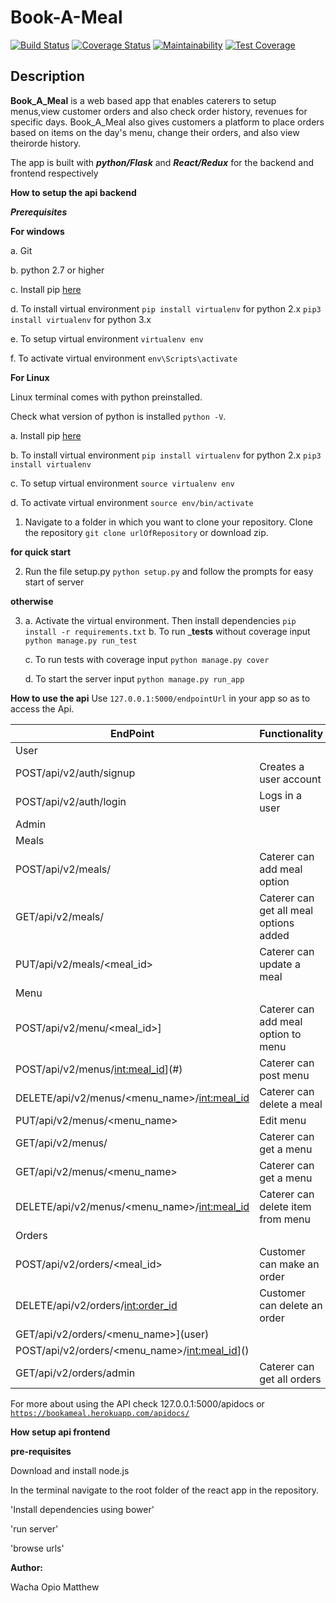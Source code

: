 # __Book-A-Meal__ 
[![Build Status](https://travis-ci.org/matthewacha/BookAMeal.svg?branch=userEP)](https://travis-ci.org/matthewacha/BookAMeal) [![Coverage Status](https://coveralls.io/repos/github/matthewacha/BookAMeal/badge.svg?branch=userEP)](https://coveralls.io/github/matthewacha/BookAMeal?branch=userEP) [![Maintainability](https://api.codeclimate.com/v2/badges/0f81265250e64a32b7b3/maintainability)](https://codeclimate.com/github/matthewacha/BookAMeal/maintainability) [![Test Coverage](https://api.codeclimate.com/v2/badges/0f81265250e64a32b7b3/test_coverage)](https://codeclimate.com/github/matthewacha/BookAMeal/test_coverage)

## __Description__

__Book_A_Meal__ is a web based app that enables caterers to setup 
menus,view customer orders and also check order history, revenues for specific days. Book_A_Meal also gives customers a platform to place orders based on items on the day's menu, change their orders, and also view theirorde history.

The app is built with ___python/Flask___ and ___React/Redux___ for the backend and frontend respectively

__How to setup the api backend__

___Prerequisites___

__For windows__

a. Git 

b. python 2.7 or higher

c. Install pip [here](https://pip.pypa.io/en/stable/installing/) 

d. To install virtual environment `pip install virtualenv` for 
python 2.x `pip3 install virtualenv` for python 3.x

e. To setup virtual environment `virtualenv env`

f. To activate virtual environment `env\Scripts\activate`

__For Linux__

Linux terminal comes with python preinstalled.

Check what version of python is installed `python -V`.

a. Install pip [here](https://pip.pypa.io/en/stable/installing/)

b. To install virtual environment `pip install virtualenv` for 
python 2.x `pip3 install virtualenv`

c. To setup virtual environment `source virtualenv env`

d. To activate virtual environment `source env/bin/activate`


1. Navigate to a folder in which you want to clone your repository. Clone the repository `git clone urlOfRepository` or download zip.

__for quick start__

2. Run the file setup.py `python setup.py` and follow the prompts for easy
start of server

__otherwise__

3. a. Activate the virtual environment. Then install dependencies `pip install -r requirements.txt`
   b. To run ___tests__ without coverage input `python manage.py run_test`
   
   c. To run tests with coverage input `python manage.py cover`
   
   d. To start the server input `python manage.py run_app`

__How to use the api__
Use `127.0.0.1:5000/endpointUrl` in your app so as to access the Api.


|EndPoint|Functionality|
|---------|------------|
|User| |
| POST/api/v2/auth/signup |Creates a user account|
| POST/api/v2/auth/login |Logs in a user|
|Admin| |
|Meals| |
| POST/api/v2/meals/|Caterer can add meal option|
| GET/api/v2/meals/|Caterer can get all meal options added|
| PUT/api/v2/meals/<meal_id>|Caterer can update a meal|
|Menu| |
|POST/api/v2/menu/<meal_id>]|Caterer can add meal option to menu|
|POST/api/v2/menus/<int:meal_id>](#)|Caterer can post menu|
|DELETE/api/v2/menus/<menu_name>/<int:meal_id>|Caterer can delete a meal|
|PUT/api/v2/menus/<menu_name>|Edit menu|
|GET/api/v2/menus/|Caterer can get a menu|
|GET/api/v2/menus/<menu_name>|Caterer can get a menu|
|DELETE/api/v2/menus/<menu_name>/<int:meal_id>|Caterer can delete item from menu|
|Orders| |
|POST/api/v2/orders/<meal_id>|Customer can make an order|
|DELETE/api/v2/orders/<int:order_id>|Customer can delete an order|
|GET/api/v2/orders/<menu_name>](user)
|POST/api/v2/orders/<menu_name>/<int:meal_id>]()
|GET/api/v2/orders/admin|Caterer can get all orders|


For more about using the API check 127.0.0.1:5000/apidocs or [`https://bookameal.herokuapp.com/apidocs/`](https://bookameal.herokuapp.com/apidocs/)

__How setup api frontend__

__pre-requisites__

Download and install node.js

In the terminal navigate to the root folder of the react app in the repository.

'Install dependencies using bower'

'run server'

'browse urls'  

__Author:__

Wacha Opio Matthew
